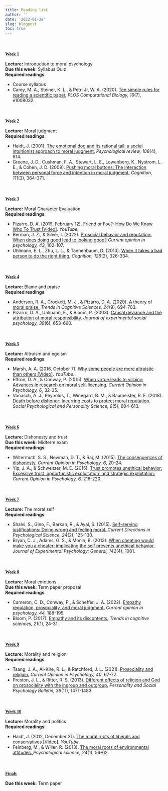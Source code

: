 ```yaml
---
title: Reading list
author: ''
date: '2022-01-28'
slug: blogpost
toc: true
---
```



<script src="https://kit.fontawesome.com/7a8f291e87.js" crossorigin="anonymous"></script>

<style>

h2 {
    font-size: 14px;
    text-decoration: underline;
    font-family: "Times New Roman", Times, serif;
}

.fa-globe {
    color: #61a0ff;
}


.fa-globe:hover {
    color: #e6f0ff;
}

.fa-download {
    color: #b68fff;
}

.fa-download:hover {
    color: #e6f0ff;
}

.fa-video {
    color: #61a0ff;
}

.fa-video:hover {
    color: #e6f0ff;
}

.fa-desktop {
    color: #6b6b6b;
}

.fa-desktop:hover {
    color: #ededed;
}

.fa-apple {
    color: #A3AAAE;
}

.fa-apple:hover {
    color: #dfe1e2;
}

.fa-spotify {
    color: #1DB954;
}

.fa-spotify:hover {
    color: #a2f1be;
}

</style>

<style>
div.highlight-gray {background-color:#ffffff;  padding-right: 100px}
</style>

<br>

## Week 1 

**Lecture:** Introduction to moral psychology [<i class="fas fa-desktop"></i>](/moral-psych-sp2022/public/lectures/week_1.html#1)<br>
**Due this week**: Syllabus Quiz<br>
**Required readings**: <br>
* Course syllabus [<i class="fas fa-globe"></i>](/syllabus/) [<i class="fas fa-download"></i>](/pdf/SPRING2022_Moral_Psychology_Syllabus.pdf)
* Carey, M. A., Steiner, K. L., & Petri Jr, W. A. (2020). <u>Ten simple rules for reading a scientific 
paper.</u> *PLOS Computational Biology, 16*(7), e1008032. [<i class="fas fa-download"></i>](/pdf/Carey_2020.pdf)

<br>

## Week 2

**Lecture:** Moral judgment [<i class="fas fa-desktop"></i>](lectures/1a_introduction.html)<br>
**Required readings**: <br>
* Haidt, J. (2001). <u>The emotional dog and its rational tail: a social intuitionist approach to moral 
judgment.</u> *Psychological review, 108*(4), 814. [<i class="fas fa-download"></i>](/pdf/Haidt_2001.pdf)
* Greene, J. D., Cushman, F. A., Stewart, L. E., Lowenberg, K., Nystrom, L. E., & Cohen, J. D. 
(2009). <u>Pushing moral buttons: The interaction between personal force and intention in 
moral judgment.</u> *Cognition, 111*(3), 364-371. [<i class="fas fa-download"></i>](/pdf/Greene_2009.pdf)

<br>

## Week 3
**Lecture:** Moral Character Evaluation [<i class="fas fa-desktop"></i>](lectures/1a_introduction.html)<br>
**Required readings**: <br>
* Pizarro, D. A. (2019, February 12). <u>Friend or Foe?: How Do We Know Who To Trust [Video]</u>. 
*YouTube.* [<i class="fas fa-video"></i>](https://www.youtube.com/watch?v=LOB4eCzoOJ8)
* Berman, J. Z., & Silver, I. (2022). <u>Prosocial behavior and reputation: When does doing good 
lead to looking good?</u> *Current opinion in psychology, 43*, 102-107. [<i class="fas fa-download"></i>](/pdf/Berman_2022.pdf)
* Uhlmann, E. L., Zhu, L. L., & Tannenbaum, D. (2013). <u>When it takes a bad person to do the 
right thing.</u> *Cognition, 126*(2), 326-334. [<i class="fas fa-download"></i>](/pdf/Uhlmann_2013.pdf) 

<br>

## Week 4 
**Lecture:** Blame and praise [<i class="fas fa-desktop"></i>](lectures/1a_introduction.html)<br>
**Required readings**: <br>
* Anderson, R. A., Crockett, M. J., & Pizarro, D. A. (2020). <u>A theory of moral praise.</u> *Trends in Cognitive Sciences, 24*(9), 694-703.
 [<i class="fas fa-download"></i>](/pdf/Anderson_2020.pdf)
* Pizarro, D. A., Uhlmann, E., & Bloom, P. (2003). <u>Causal deviance and the attribution of moral 
responsibility.</u> *Journal of experimental social psychology, 39*(6), 653-660.[<i class="fas fa-download"></i>](/pdf/Pizarro_2003.pdf) 

<br>

## Week 5 

**Lecture:** Altruism and egoism [<i class="fas fa-desktop"></i>](lectures/1a_introduction.html)<br>
**Required readings**: <br>
* Marsh, A. A. (2016, October 7). <u>Why some people are more altruistic than others [Video]</u>. 
*YouTube*. [<i class="fas fa-video"></i>](https://www.youtube.com/watch?v=uq-6T6TAu74)
* Effron, D. A., & Conway, P. (2015). <u>When virtue leads to villainy: Advances in research on 
moral self-licensing.</u> *Current Opinion in Psychology, 6*, 32-35. [<i class="fas fa-download"></i>](/pdf/Effron_2015.pdf)
* Vonasch, A. J., Reynolds, T., Winegard, B. M., & Baumeister, R. F. (2018). <u> Death before 
dishonor: Incurring costs to protect moral reputation. </u> *Social Psychological and Personality Science, 9*(5), 604-613. [<i class="fas fa-download"></i>](/pdf/Vonasch_2018.pdf)

<br>

## Week 6

**Lecture:** Dishonesty and trust [<i class="fas fa-desktop"></i>](lectures/1a_introduction.html)<br>
**Due this week:** Midterm exam <br>
**Required readings**: <br>
* Wiltermuth, S. S., Newman, D. T., & Raj, M. (2015). <u>The consequences of dishonesty.</u> *Current Opinion in Psychology, 6*, 20-24. [<i class="fas fa-download"></i>](/pdf/Wiltermuth_2015.pdf)
* Yip, J. A., & Schweitzer, M. E. (2015). <u>Trust promotes unethical behavior: Excessive trust, 
opportunistic exploitation, and strategic exploitation.</u> *Current Opinion in Psychology, 6,* 
216-220. [<i class="fas fa-download"></i>](/pdf/Yip_2015.pdf) 

<br>

## Week 7
**Lecture:** The moral self [<i class="fas fa-desktop"></i>](lectures/1a_introduction.html)<br>
**Required readings**: <br>
* Shalvi, S., Gino, F., Barkan, R., & Ayal, S. (2015). <u> Self-serving justifications: Doing wrong and 
feeling moral. </u> *Current Directions in Psychological Science, 24*(2), 125-130. [<i class="fas fa-download"></i>](/pdf/Shalvi_2015.pdf)
* Bryan, C. J., Adams, G. S., & Monin, B. (2013). <u>When cheating would make you a cheater: 
implicating the self prevents unethical behavior.</u> *Journal of Experimental Psychology: 
General, 142*(4), 1001. [<i class="fas fa-download"></i>](/pdf/Bryan_2013.pdf) <br>

<br>

## Week 8
**Lecture:** Moral emotions [<i class="fas fa-desktop"></i>](lectures/1a_introduction.html)<br>
**Due this week:** Term paper proposal <br>
**Required readings**: <br>
* Cameron, C. D., Conway, P., & Scheffer, J. A. (2022). <u>Empathy regulation, prosociality, and 
moral judgment.</u> *Current opinion in psychology, 44,* 188-195. [<i class="fas fa-download"></i>](/pdf/Cameron_2022.pdf)
*  Bloom, P. (2017). <u>Empathy and its discontents.</u> *Trends in cognitive sciences, 21*(1), 24-31.
 [<i class="fas fa-download"></i>](/pdf/Bloom_2017.pdf) 

<br>

## Week 9
**Lecture:** Morality and religion [<i class="fas fa-desktop"></i>](lectures/1a_introduction.html)<br>
**Required readings**: <br>
* Tsang, J. A., Al-Kire, R. L., & Ratchford, J. L. (2021). <u>Prosociality and religion.</u> *Current 
Opinion in Psychology, 40*, 67-72. [<i class="fas fa-download"></i>](/pdf/Tsang_2021.pdf)
* Preston, J. L., & Ritter, R. S. (2013). <u>Different effects of religion and God on prosociality with 
the ingroup and outgroup.</u> *Personality and Social Psychology Bulletin, 39*(11), 1471-1483. [<i class="fas fa-download"></i>](/pdf/Preston_2013.pdf) 

<br>

## Week 10
**Lecture:** Morality and politics [<i class="fas fa-desktop"></i>](lectures/1a_introduction.html)<br>
**Required readings**: <br>
* Haidt, J. (2012, December 31). <u>The moral roots of liberals and conservatives [Video]</u>. 
*YouTube.* [<i class="fas fa-video"></i>]( https://www.youtube.com/watch?v=8SOQduoLgRw)
* Feinberg, M., & Willer, R. (2013). <u>The moral roots of environmental attitudes. </u> *Psychological science, 24*(1), 56-62. [<i class="fas fa-download"></i>](/pdf/Feinberg_2013.pdf) 

<br>

## Finals
**Due this week:** Term paper
